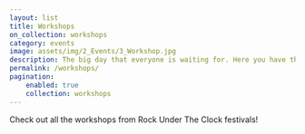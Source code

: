 ```yaml
---
layout: list
title: Workshops
on_collection: workshops
category: events
image: assets/img/2_Events/3_Workshop.jpg
description: The big day that everyone is waiting for. Here you have the oportunity to see and appreciate big artists and local bands.
permalink: /workshops/
pagination:
    enabled: true
    collection: workshops
---
```

Check out all the workshops from Rock Under The Clock festivals!